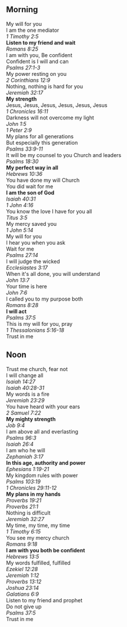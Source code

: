 ## Morning

My will for you  
I am the one mediator  
_1 Timothy 2:5_  
**Listen to my friend and wait**  
_Romans 8:25_  
I am with you, Be confident  
Confident is I will and can  
_Psalms 27:1-3_  
My power resting on you  
_2 Corinthians 12:9_  
Nothing, nothing is hard for you  
_Jeremiah 32:17_  
**My strength**  
Jesus, Jesus, Jesus, Jesus, Jesus, Jesus  
_1 Chronicles 16:11_  
Darkness will not overcome my light  
_John 1:5_  
_1 Peter 2:9_  
My plans for all generations  
But especially this generation  
_Psalms 33:9-11_  
It will be my counsel to you Church and leaders  
_Psalms 18:30_  
**My perfect way in all**  
_Hebrews 10:36_  
You have done my will Church  
You did wait for me  
**I am the son of God**  
_Isaiah 40:31_  
_1 John 4:16_  
You know the love I have for you all  
_Titus 3:5_  
My mercy saved you  
_1 John 5:14_  
My will for you  
I hear you when you ask  
Wait for me  
_Psalms 27:14_  
I will judge the wicked  
_Ecclesiastes 3:17_  
When it's all done, you will understand  
_John 13:7_  
Your time is here  
_John 7:6_  
I called you to my purpose both  
_Romans 8:28_  
**I will act**  
_Psalms 37:5_  
This is my will for you, pray  
_1 Thessalonians 5:16-18_  
Trust in me  

## Noon

Trust me church, fear not  
I will change all  
_Isaiah 14:27_  
_Isaiah 40:28-31_  
My words is a fire  
_Jeremiah 23:29_  
You have heard with your ears  
_2 Samuel 7:22_  
**My mighty strength**  
_Job 9:4_  
I am above all and everlasting  
_Psalms 96:3_  
_Isaiah 26:4_  
I am who he will  
_Zephaniah 3:17_  
**In this age, authority and power**  
_Ephesians 1:19-21_  
My kingdom rules with power  
_Psalms 103:19_  
_1 Chronicles 29:11-12_  
**My plans in my hands**  
_Proverbs 19:21_  
_Proverbs 21:1_  
Nothing is difficult  
_Jeremiah 32:27_  
My time, my time, my time  
_1 Timothy 6:15_  
You see my mercy church  
_Romans 9:18_  
**I am with you both be confident**  
_Hebrews 13:5_  
My words fulfilled, fulfilled  
_Ezekiel 12:28_  
_Jeremiah 1:12_  
_Proverbs 13:12_  
_Joshua 23:14_  
_Galatians 6:9_  
Listen to my friend and prophet  
Do not give up  
_Psalms 37:5_  
Trust in me  
